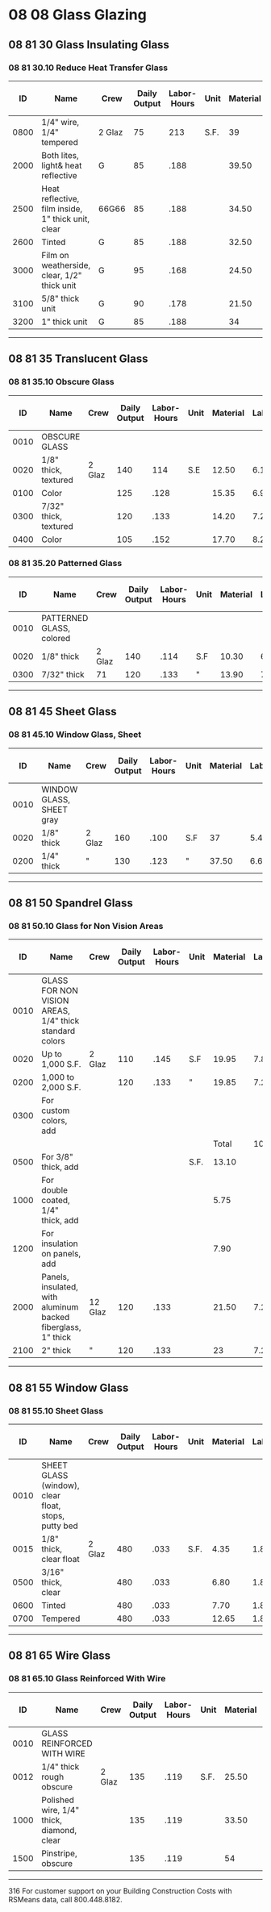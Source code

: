 # 08 08 Glass Glazing

## 08 81 30 Glass Insulating Glass

### 08 81 30.10 Reduce Heat Transfer Glass

| ID   | Name                                      | Crew    | Daily Output | Labor-Hours | Unit | Material | Labor | Equipment | Total | Total Incl O&P |
|------|-------------------------------------------|---------|--------------|-------------|------|----------|-------|-----------|-------|----------------|
| 0800 | 1/4" wire, 1/4" tempered                  | 2 Glaz  | 75           | 213         | S.F. | 39       | 11.50 |           | 50.50 | 60             |
| 2000 | Both lites, light& heat reflective        | G       | 85           | .188        |      | 39.50    | 10.15 |           | 49.65 | 58             |
| 2500 | Heat reflective, film inside, 1" thick unit, clear | 66G66   | 85           | .188        |      | 34.50    | 10.15 |           | 44.65 | 53             |
| 2600 | Tinted                                    | G       | 85           | .188        |      | 32.50    | 10.15 |           | 42.65 | 51             |
| 3000 | Film on weatherside, clear, 1/2" thick unit | G       | 95           | .168        |      | 24.50    | 9.10  |           | 33.60 | 40             |
| 3100 | 5/8" thick unit                           | G       | 90           | .178        |      | 21.50    | 9.60  |           | 31.10 | 38             |
| 3200 | 1" thick unit                             | G       | 85           | .188        |      | 34       | 10.15 |           | 44.15 | 52             |

---

## 08 81 35 Translucent Glass

### 08 81 35.10 Obscure Glass

| ID   | Name                        | Crew    | Daily Output | Labor-Hours | Unit | Material | Labor | Equipment | Total | Total Incl O&P |
|------|-----------------------------|---------|--------------|-------------|------|----------|-------|-----------|-------|----------------|
| 0010 | OBSCURE GLASS               |         |              |             |      |          |       |           |       |                |
| 0020 | 1/8" thick, textured        | 2 Glaz  | 140          | 114         | S.E  | 12.50    | 6.15  |           | 18.65 | 2223           |
| 0100 | Color                       |         | 125          | .128        |      | 15.35    | 6.90  |           | 22.25 | 27             |
| 0300 | 7/32" thick, textured       |         | 120          | .133        |      | 14.20    | 7.20  |           | 21.40 | 26             |
| 0400 | Color                       |         | 105          | .152        |      | 17.70    | 8.25  |           | 25.95 | 31             |

### 08 81 35.20 Patterned Glass

| ID   | Name                        | Crew    | Daily Output | Labor-Hours | Unit | Material | Labor | Equipment | Total | Total Incl O&P |
|------|-----------------------------|---------|--------------|-------------|------|----------|-------|-----------|-------|----------------|
| 0010 | PATTERNED GLASS, colored    |         |              |             |      |          |       |           |       |                |
| 0020 | 1/8" thick                  | 2 Glaz  | 140          | .114        | S.F  | 10.30    | 6.15  |           | 16.45 | 20             |
| 0300 | 7/32" thick                 | 71      | 120          | .133        | "    | 13.90    | 7.20  |           | 21.10 | 26             |

---

## 08 81 45 Sheet Glass

### 08 81 45.10 Window Glass, Sheet

| ID   | Name                        | Crew    | Daily Output | Labor-Hours | Unit | Material | Labor | Equipment | Total | Total Incl O&P |
|------|-----------------------------|---------|--------------|-------------|------|----------|-------|-----------|-------|----------------|
| 0010 | WINDOW GLASS, SHEET gray    |         |              |             |      |          |       |           |       |                |
| 0020 | 1/8" thick                  | 2 Glaz  | 160          | .100        | S.F  | 37       | 5.40  |           | 42.40 | 48             |
| 0200 | 1/4" thick                  | "       | 130          | .123        | "    | 37.50    | 6.65  |           | 44.15 | 51             |

---

## 08 81 50 Spandrel Glass

### 08 81 50.10 Glass for Non Vision Areas

| ID   | Name                                                      | Crew    | Daily Output | Labor-Hours | Unit | Material | Labor | Equipment | Total | Total Incl O&P |
|------|-----------------------------------------------------------|---------|--------------|-------------|------|----------|-------|-----------|-------|----------------|
| 0010 | GLASS FOR NON VISION AREAS, 1/4" thick standard colors    |         |              |             |      |          |       |           |       |                |
| 0020 | Up to 1,000 S.F.                                          | 2 Glaz  | 110          | .145        | S.F  | 19.95    | 7.85  |           | 27.80 | 33             |
| 0200 | 1,000 to 2,000 S.F.                                       |         | 120          | .133        | "    | 19.85    | 7.20  |           | 27.05 | 32             |
| 0300 | For custom colors, add                                    |         |              |             |      |          |       |           |       |                |
|      |                                                          |         |              |             |      | Total    | 10 %  |           |       |                |
| 0500 | For 3/8" thick, add                                       |         |              |             | S.F. | 13.10    |       |           | 13.10 | 14             |
| 1000 | For double coated, 1/4" thick, add                        |         |              |             |      | 5.75     |       |           | 5.75  | 6              |
| 1200 | For insulation on panels, add                             |         |              |             |      | 7.90     |       |           | 7.90  | 8              |
| 2000 | Panels, insulated, with aluminum backed fiberglass, 1" thick | 12 Glaz | 120         | .133        |      | 21.50    | 7.20  |           | 28.70 | 34             |
| 2100 | 2" thick                                                  | "       | 120          | .133        |      | 23       | 7.20  |           | 30.20 | 36             |

---

## 08 81 55 Window Glass

### 08 81 55.10 Sheet Glass

| ID   | Name                                            | Crew    | Daily Output | Labor-Hours | Unit | Material | Labor | Equipment | Total | Total Incl O&P |
|------|-------------------------------------------------|---------|--------------|-------------|------|----------|-------|-----------|-------|----------------|
| 0010 | SHEET GLASS (window), clear float, stops, putty bed |         |              |             |      |          |       |           |       |                |
| 0015 | 1/8" thick, clear float                          | 2 Glaz  | 480          | .033        | S.F. | 4.35     | 1.80  |           | 6.15  | 7              |
| 0500 | 3/16" thick, clear                              |         | 480          | .033        |      | 6.80     | 1.80  |           | 8.60  | 10             |
| 0600 | Tinted                                          |         | 480          | .033        |      | 7.70     | 1.80  |           | 9.50  | 11             |
| 0700 | Tempered                                        |         | 480          | .033        |      | 12.65    | 1.80  |           | 14.45 | 16             |

---

## 08 81 65 Wire Glass

### 08 81 65.10 Glass Reinforced With Wire

| ID   | Name                                    | Crew    | Daily Output | Labor-Hours | Unit | Material | Labor | Equipment | Total | Total Incl O&P |
|------|-----------------------------------------|---------|--------------|-------------|------|----------|-------|-----------|-------|----------------|
| 0010 | GLASS REINFORCED WITH WIRE              |         |              |             |      |          |       |           |       |                |
| 0012 | 1/4" thick rough obscure                | 2 Glaz  | 135          | .119        | S.F. | 25.50    | 6.40  |           | 31.90 | 37             |
| 1000 | Polished wire, 1/4" thick, diamond, clear |         | 135          | .119        |      | 33.50    | 6.40  |           | 39.90 | 46             |
| 1500 | Pinstripe, obscure                      |         | 135          | .119        |      | 54       | 6.40  |           | 60.40 | 69             |

---

316 For customer support on your Building Construction Costs with RSMeans data, call 800.448.8182.